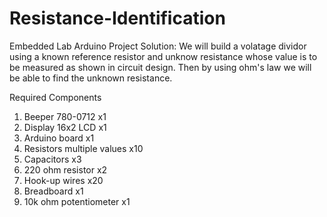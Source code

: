 # Resistance-Identification
Embedded Lab Arduino Project
Solution:
We will build a volatage dividor using a known reference resistor and unknow resistance whose value is to be measured as shown in circuit design. Then by using ohm's law
we will be able to find the unknown resistance.


Required Components
1. Beeper 780-0712                       x1
2. Display 16x2 LCD                      x1
3. Arduino board                         x1
4. Resistors multiple values             x10
5. Capacitors                            x3
6. 220 ohm resistor                      x2
7. Hook-up wires                         x20
8. Breadboard                            x1
9. 10k ohm potentiometer                 x1

